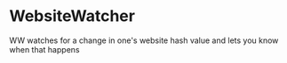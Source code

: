 # WebsiteWatcher
 WW watches for a change in one's website hash value and lets you know when that happens
